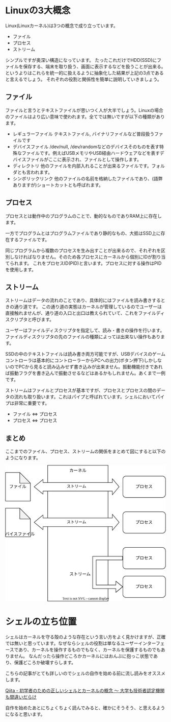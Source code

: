 # Linuxの3大概念
Linux(Linuxカーネル)は3つの概念で成り立っています。

* ファイル
* プロセス
* ストリーム

シンプルですが奥深い構造になっています。
たったこれだけでHDD(SSD)にファイルを保存する、端末を取り扱う、画面に表示するなどを扱うことが出来る。というよりはこれらを統一的に扱えるように抽象化した結果が上記の3点であると言えるでしょう。
それぞれの役割と関係性を簡単に説明していきましょう。

## ファイル
ファイルと言うとテキストファイルが思いつく人が大半でしょう。Linuxの場合のファイルはより広い意味で使われます。全てでは無いですが以下の種類があります。

* レギュラーファイル
    テキストファイル, バイナリファイルなど普段扱うファイルです
* デバイスファイル
    /dev/null, /dev/randomなどのデバイスそのものを表す特殊なファイルです。例えばUSBメモリやUSB経由ハードウェアなどを表すデバイスファイルがここに表示され、ファイルとして操作します。
* ディレクトリ
    他のファイルを内部入れることが出来るファイルです。フォルダとも言われます。
* シンボリックリンク
    他のファイルの名前を格納したファイルであり、(語弊ありますが)ショートカットとも呼ばれます。

## プロセス
プロセスとは動作中のプログラムのことで、動的なものでありRAM上に存在します。

一方でプログラムとはプログラムファイルであり静的なもの、大抵はSSD上に存在するファイルです。

同じプログラムから複数のプロセスを生み出すことが出来るので、それぞれを区別しなければなりません。そのため各プロセスにカーネルから個別にIDが割り当てられます。
これをプロセスID(PID)と言います。プロセスに対する操作はPIDを使用します。

## ストリーム
ストリームはデータの流れのことであり、具体的にはファイルを読み書きするときの通り道です。
この通り道の実態はカーネルが管理しているのでユーザーは直接触れませんが、通り道の入口と出口は教えられていて、これをファイルディスクリプタと呼びます。

ユーザーはファイルディスクリプタを指定して、読み・書きの操作を行います。ファイルディスクリプタの先のファイルの種類によっては出来ない操作もあります。

SSDの中のテキストファイルは読み書き両方可能ですが、USBデバイスのゲームコントローラは基本的にコントローラーからPCへの出力(ボタン押下)しかしないのでPCから見ると読み込みせず書き込みが出来ません。振動機能付きであれば振動フラグを書き込んで振動させるなどはあるかもしれません。あくまで一例です。

ストリームはファイルとプロセスが基本ですが、プロセスとプロセスの間のデータの流れも取り扱います。これはパイプと呼ばれています。シェルにおいてパイプは非常に重要です。

* ファイル ⇔ プロセス
* プロセス ⇔ プロセス

## まとめ
ここまでのファイル、プロセス、ストリームの関係をまとめて図にすると以下のようになります。

![linux](/doc/img/linux.svg)

# シェルの立ち位置
シェルはカーネルを守る殻のような存在という言い方をよく見かけますが、正確では無いと思っています。なぜならシェルの役割は単なるユーザーインターフェースであり、カーネルを操作するものでもなく、カーネルを保護するものでもありません。
なんだったら操作どころかカーネルにはおんぶに抱っこ状態であり、保護どころか破壊すらします。

こちらの記事がとても詳しいのでシェルの自作を始める前に流し読みをオススメします。

[Qiita - 初学者のための正しいシェルとカーネルの概念 ～ 大学も技術者認定機関も間違いだらけ](https://qiita.com/ko1nksm/items/935be63e940f00e4c228)

自作を始めたあとにちょくちょく読んでみると、確かにそうそう、と思えるようになると思います。
